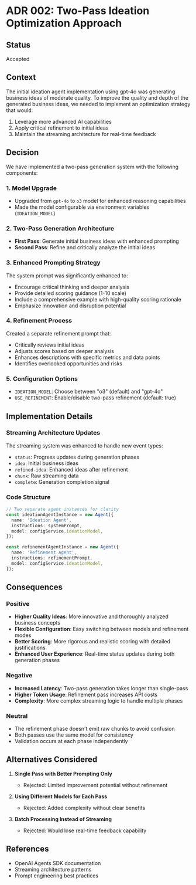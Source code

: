 # ADR 002: Two-Pass Ideation Optimization Approach

## Status
Accepted

## Context
The initial ideation agent implementation using gpt-4o was generating business ideas of moderate quality. To improve the quality and depth of the generated business ideas, we needed to implement an optimization strategy that would:
1. Leverage more advanced AI capabilities
2. Apply critical refinement to initial ideas
3. Maintain the streaming architecture for real-time feedback

## Decision
We have implemented a two-pass generation system with the following components:

### 1. Model Upgrade
- Upgraded from `gpt-4o` to `o3` model for enhanced reasoning capabilities
- Made the model configurable via environment variables (`IDEATION_MODEL`)

### 2. Two-Pass Generation Architecture
- **First Pass**: Generate initial business ideas with enhanced prompting
- **Second Pass**: Refine and critically analyze the initial ideas

### 3. Enhanced Prompting Strategy
The system prompt was significantly enhanced to:
- Encourage critical thinking and deeper analysis
- Provide detailed scoring guidance (1-10 scale)
- Include a comprehensive example with high-quality scoring rationale
- Emphasize innovation and disruption potential

### 4. Refinement Process
Created a separate refinement prompt that:
- Critically reviews initial ideas
- Adjusts scores based on deeper analysis
- Enhances descriptions with specific metrics and data points
- Identifies overlooked opportunities and risks

### 5. Configuration Options
- `IDEATION_MODEL`: Choose between "o3" (default) and "gpt-4o"
- `USE_REFINEMENT`: Enable/disable two-pass refinement (default: true)

## Implementation Details

### Streaming Architecture Updates
The streaming system was enhanced to handle new event types:
- `status`: Progress updates during generation phases
- `idea`: Initial business ideas
- `refined-idea`: Enhanced ideas after refinement
- `chunk`: Raw streaming data
- `complete`: Generation completion signal

### Code Structure
```typescript
// Two separate agent instances for clarity
const ideationAgentInstance = new Agent({
  name: 'Ideation Agent',
  instructions: systemPrompt,
  model: configService.ideationModel,
});

const refinementAgentInstance = new Agent({
  name: 'Refinement Agent',
  instructions: refinementPrompt,
  model: configService.ideationModel,
});
```

## Consequences

### Positive
- **Higher Quality Ideas**: More innovative and thoroughly analyzed business concepts
- **Flexible Configuration**: Easy switching between models and refinement modes
- **Better Scoring**: More rigorous and realistic scoring with detailed justifications
- **Enhanced User Experience**: Real-time status updates during both generation phases

### Negative
- **Increased Latency**: Two-pass generation takes longer than single-pass
- **Higher Token Usage**: Refinement pass increases API costs
- **Complexity**: More complex streaming logic to handle multiple phases

### Neutral
- The refinement phase doesn't emit raw chunks to avoid confusion
- Both passes use the same model for consistency
- Validation occurs at each phase independently

## Alternatives Considered

1. **Single Pass with Better Prompting Only**
   - Rejected: Limited improvement potential without refinement
   
2. **Using Different Models for Each Pass**
   - Rejected: Added complexity without clear benefits
   
3. **Batch Processing Instead of Streaming**
   - Rejected: Would lose real-time feedback capability

## References
- OpenAI Agents SDK documentation
- Streaming architecture patterns
- Prompt engineering best practices